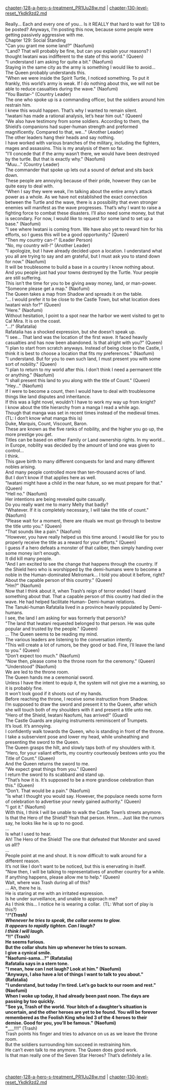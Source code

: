[chapter-128-a-hero-s-treatment_PR1Uu28w.md](./chapter-128-a-hero-s-treatment_PR1Uu28w.md) | [chapter-130-level-reset_Ykdk9zd2.md](./chapter-130-level-reset_Ykdk9zd2.md) <br/>
<br/>
Really… Each and every one of you… Is it REALLY that hard to wait for 128 to be posted? Anyways, I’m posting this now, because some people were getting passively aggressive with me.<br/>
Chapter 129: Social Standing<br/>
"Can you grant me some land?" (Naofumi)<br/>
"Land? That will probably be fine, but can you explain your reasons? I thought Iwatani was indifferent to the state of this world." (Queen)<br/>
"I understand I am asking for quite a bit." (Naofumi)<br/>
Staying in the same city as the army is something I would like to avoid…<br/>
The Queen probably understands this.<br/>
"When we were inside the Spirit Turtle, I noticed something. To put it frankly, this world’s army is weak. If I do nothing about this, we will not be able to reduce casualties during the wave." (Naofumi)<br/>
"You Bastar-" (Country Leader)<br/>
The one who spoke up is a commanding officer, but the soldiers around him restrain him.<br/>
I knew this would happen. That’s why I wanted to remain silent.<br/>
"Iwatani has made a rational analysis, let’s hear him out." (Queen)<br/>
"We also have testimony from some soldiers. According to them, the Shield’s companions had super-human strength and preformed magnificently. Compared to that, we…" (Another Leader)<br/>
The other leaders hang their heads and say nothing.<br/>
I have worked with various branches of the military, including the fighters, mages and assassins. This is my analysis of them so far.<br/>
"I’ll concede that if the army wasn’t there, we would have been destroyed by the turtle. But that is exactly why." (Naofumi)<br/>
"Muu…" (Country Leader)<br/>
The commander that spoke up lets out a sound of defeat and sits back down.<br/>
These people are annoying because of their pride, however they can be quite easy to deal with.<br/>
"When I say they were weak, I’m talking about the entire army’s attack power as a whole. As we have not established the exact connection between the Turtle and the wave, there is a possibility that even stronger enemies will manifest as the wave progresses. That’s why I want to raise a fighting force to combat these disasters. I’ll also need some money, but that is secondary. For now, I would like to request for some land to set up a base." (Naofumi)<br/>
"I see where Iwatani is coming from. We have also yet to reward him for his efforts, so I guess this will be a good opportunity." (Queen)<br/>
"Then my country can-!" (Leader Person)<br/>
"No, my country will-!" (Another Leader)<br/>
"I apologize, but I have already decided upon a location. I understand what you all are trying to say and am grateful, but I must ask you to stand down for now." (Naofumi)<br/>
It will be troublesome to build a base in a country I know nothing about.<br/>
And you people just had your towns destroyed by the Turtle. Your people are still suffering.<br/>
This isn’t the time for you to be giving away money, land, or man-power.<br/>
"Someone please get a map." (Naofumi)<br/>
The Queen takes a map from Shadow and spreads it on the table.<br/>
"… I would prefer it to be close to the Castle Town, but what location does Iwatani wish for?" (Queen)<br/>
"Here." (Naofumi)<br/>
Without hesitation, I point to a spot near the harbor we went visited to get to Cal Mira. It is on the coast.<br/>
"…!" (Rafatalia)<br/>
Rafatalia has a shocked expression, but she doesn’t speak up.<br/>
"I see… That land was the location of the first wave. It faced heavily casualties and has now been abandoned. Is that alright with you?" (Queen)<br/>
"I plan to start from scratch anyways. Instead of being close to the Castle, I think it is best to choose a location that fits my preferences." (Naofumi)<br/>
"I understand. But for you to own such land, I must present you with some sort of nobility." (Queen)<br/>
"I plan to return to my world after this. I don’t think I need a permanent title or anything." (Naofumi)<br/>
"I shall present this land to you along with the title of Count." (Queen)<br/>
"Hey…" (Naofumi)<br/>
If I were to become a count, then I would have to deal with troublesome things like land disputes and inheritance.<br/>
If this was a light novel, wouldn’t I have to work my way up from knight?<br/>
I know about the title hierarchy from a manga I read a while ago.<br/>
Though that manga was set in recent times instead of the medieval times.<br/>
(TL: I don’t know what manga this is)<br/>
Duke, Marquis, Count, Viscount, Baron.<br/>
These are known as the five ranks of nobility, and the higher you go up, the more prestige you get.<br/>
Titles can be based on either Family or Land ownership rights. In my world… in Europe, nobility was decided by the amount of land one was given to control…<br/>
I think.<br/>
This gave birth to many different conquests for land and many different nobles arising.<br/>
And many people controlled more than ten-thousand acres of land.<br/>
But I don’t know if that applies here as well.<br/>
"Iwatani might have a child in the near future, so we must prepare for that." (Queen)<br/>
"Hell no." (Naofumi)<br/>
Her intentions are being revealed quite casually.<br/>
Do you really want me to marry Melty that badly?<br/>
"Whatever. If it is completely necessary, I will take the title of count." (Naofumi)<br/>
"Please wait for a moment, there are rituals we must go through to bestow the title unto you." (Queen)<br/>
"That sounds like a pain." (Naofumi)<br/>
"However, you have really helped us this time around. I would like for you to properly receive the title as a reward for your efforts." (Queen)<br/>
I guess if a hero defeats a monster of that caliber, then simply handing over some money isn’t enough.<br/>
It did kill many people.<br/>
"And I am excited to see the change that happens through the country. If the Shield hero who is worshipped by the demi-humans were to become a noble in the Human-dominated Melromark… I told you about it before, right? About the capable person of this country." (Queen)<br/>
"Hm?" (Naofumi)<br/>
Now that I think about it, when Trash’s reign of terror ended I heard something about that. That a capable person of this country had died in the wave. He had helped facilitate Human- Demi-human relations.<br/>
The Tanuki-human Rafatalia lived in a province heavily populated by Demi-humans.<br/>
I see, the land I am asking for was formerly that person’s?<br/>
"The land that Iwatani requested belonged to that person. He was quite popular and trusted by the people." (Queen)<br/>
… The Queen seems to be reading my mind.<br/>
The various leaders are listening to the conversation intently.<br/>
"This will create a lot of rumors, be they good or bad. Fine, I’ll leave the land to you." (Queen)<br/>
"Don’t expect too much." (Naofumi)<br/>
"Now then, please come to the throne room for the ceremony." (Queen)<br/>
"Understood" (Naofumi)<br/>
We are led to the throne room.<br/>
The Queen hands me a ceremonial sword.<br/>
Unless I have the intent to equip it, the system will not give me a warning, so it is probably fine.<br/>
It won’t look good if it shoots out of my hands.<br/>
Before reaching the throne, I receive some instruction from Shadow.<br/>
I’m supposed to draw the sword and present it to the Queen, after which she will touch both of my shoulders with it and present a title unto me.<br/>
"Hero of the Shield, Iwatani Naofumi, has arrived!" (Guard)<br/>
The Castle Guards are playing instruments reminiscent of Trumpets.<br/>
It’s loud. It’s annoying.<br/>
I confidently walk towards the Queen, who is standing in front of the throne.<br/>
I take a subservient pose and lower my head, while unsheathing and presenting the sword to the Queen.<br/>
The Queen grasps the hilt, and slowly taps both of my shoulders with it.<br/>
"Hero, for your valiant efforts, my country courteously bestows unto you the Title of Count." (Queen)<br/>
And the Queen returns the sword to me.<br/>
"We expect great things from you." (Queen)<br/>
I return the sword to its scabbard and stand up.<br/>
"That’s how it is. It’s supposed to be a more grandiose celebration than this." (Queen)<br/>
"Don’t. That would be a pain." (Naofumi)<br/>
"Is what I thought you would say. However, the populace needs some form of celebration to advertise your newly gained authority." (Queen)<br/>
"I got it." (Naofumi)<br/>
With this, I think I will be unable to walk the Castle Town’s streets anymore.<br/>
Is that the Hero of the Shield? Yeah that person. Hmm… Just like the rumors say, he looks like he is up to no good.<br/>
…<br/>
Is what I used to hear.<br/>
Ah! The Hero of the Shield! The one that defeated that Monster and saved us all!?<br/>
…<br/>
People point at me and shout. It is now difficult to walk around for a different reason.<br/>
It’s not like I don’t want to be noticed, but this is enervating in itself.<br/>
"Now then, I will be talking to representatives of another country for a while. If anything happens, please allow me to help." (Queen)<br/>
Wait, where was Trash during all of this?<br/>
… Ah, there he is.<br/>
He is staring at me with an irritated expression.<br/>
Is he under surveillance, and unable to approach me?<br/>
As I think this… I notice he is wearing a collar.  (TL: What sort of play is this?)<br/>
"___!"(Trash)<br/>
Whenever he tries to speak, the collar seems to glow.<br/>
It appears to rapidly tighten. Can I laugh?<br/>
I think I will laugh.<br/>
"_______!!" (Trash)<br/>
He seems furious.<br/>
But the collar shuts him up whenever he tries to scream.<br/>
I give a cynical smile.<br/>
"Naofumi-sama…?" (Rafatalia)<br/>
Rafatalia says in a stern tone.<br/>
"I mean, how can I not laugh? Look at him." (Naofumi)<br/>
"Anyways, I also have a lot of things I want to talk to you about." (Rafatalia)<br/>
"I understand, but today I’m tired. Let’s go back to our room and rest." (Naofumi)<br/>
When I woke up today, it had already been past noon. The days are passing by too quickly.<br/>
"See ya, Trash of the world. Your bitch of a daughter’s situation is uncertain, and the other heroes are yet to be found. You will be forever remembered as the Foolish King who led 3 of the 4 heroes to their demise. Good for you, you’ll be famous." (Naofumi)<br/>
"_______!!!!" (Trash)<br/>
Trash points his finger and tries to advance on us as we leave the throne room.<br/>
But the soldiers surrounding him succeed in restraining him.<br/>
He can’t even talk to me anymore. The Queen does good work.<br/>
Is that man really one of the Seven Star Heroes? That’s definitely a lie.<br/>
<br/>
<br/> <br/>
[chapter-128-a-hero-s-treatment_PR1Uu28w.md](./chapter-128-a-hero-s-treatment_PR1Uu28w.md) | [chapter-130-level-reset_Ykdk9zd2.md](./chapter-130-level-reset_Ykdk9zd2.md) <br/>
